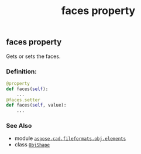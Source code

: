 ﻿---
title: faces property
second_title: Aspose.CAD for Python via .NET API References
description: 
type: docs
weight: 30
url: /aspose.cad.fileformats.obj.elements/objshape/faces/
is_root: false
---

## faces property


Gets or sets the faces.
### Definition:
```python
@property
def faces(self):
    ...
@faces.setter
def faces(self, value):
    ...
```

### See Also
* module [`aspose.cad.fileformats.obj.elements`](../../)
* class [`ObjShape`](/cad/python-net/aspose.cad.fileformats.obj.elements/objshape)
